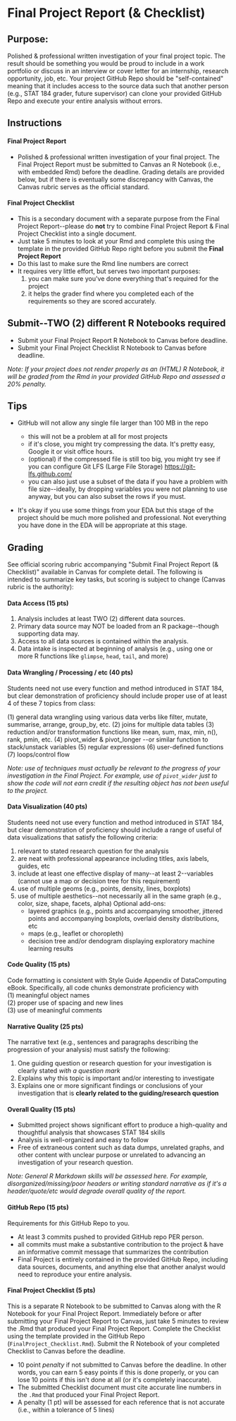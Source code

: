 # Final Project Report (& Checklist)


## Purpose: 

Polished & professional written investigation of your final project topic.  The result should be something you would be proud to include in a work portfolio or discuss in an interview or cover letter for an internship, research opportunity, job, etc.  Your project GitHub Repo should be "self-contained" meaning that it includes access to the source data such that another person (e.g., STAT 184 grader, future supervisor) can clone your provided GitHub Repo and execute your entire analysis without errors.  


## Instructions 


#### Final Project Report

- Polished & professional written investigation of your final project.  The Final Project Report must be submitted to Canvas an R Notebook (i.e., with embedded Rmd) before the deadline.  Grading details are provided below, but if there is eventually some discrepancy with Canvas, the Canvas rubric serves as the official standard.


#### Final Project Checklist

- This is a secondary document with a separate purpose from the Final Project Report--please do **not** try to combine Final Project Report & Final Project Checklist into a single document.  
- Just take 5 minutes to look at your Rmd and complete this using the template in the provided GitHub Repo right before you submit the **Final Project Report**
- Do this last to make sure the Rmd line numbers are correct
- It requires very little effort, but serves two important purposes: 
    1. you can make sure you've done everything that's required for the project  
    2. it helps the grader find where you completed each of the requirements so they are scored accurately.  



## Submit--TWO (2) different R Notebooks required

- Submit your Final Project Report R Notebook to Canvas before deadline.  
- Submit your Final Project Checklist R Notebook to Canvas before deadline.  

*Note: If your project does not render properly as an (HTML) R Notebook, it will be graded from the Rmd in your provided GitHub Repo and assessed a 20% penalty.*



## Tips

- GitHub will not allow any single file larger than 100 MB in the repo
    - this will not be a problem at all for most projects
    - if it's close, you might try compressing the data.  It's pretty easy, Google it or visit office hours.
    - (optional) if the compressed file is still too big, you might try see if you can configure Git LFS (Large File Storage) <https://git-lfs.github.com/>
    - you can also just use a subset of the data if you have a problem with file size--ideally, by dropping variables you were not planning to use anyway, but you can also subset the rows if you must.

- It's okay if you use some things from your EDA but this stage of the project should be much more polished and professional. Not everything you have done in the EDA will be appropriate at this stage.  





## Grading

See official scoring rubric accompanying "Submit Final Project Report (& Checklist)" available in Canvas for complete detail.  The following is intended to summarize key tasks, but scoring is subject to change (Canvas rubric is the authority): 


#### Data Access (15 pts)

1. Analysis includes at least TWO (2) different data sources. 
2. Primary data source may NOT be loaded from an R package--though supporting data may. 
3. Access to all data sources is contained within the analysis. 
4. Data intake is inspected at beginning of analysis (e.g., using one or more R functions like `glimpse`, `head`, `tail`, and more)


#### Data Wrangling / Processing / etc (40 pts)

Students need not use every function and method introduced in STAT 184, but clear demonstration of proficiency should include proper use of at least 4 of these 7 topics from class:

(1) general data wrangling using various data verbs like filter, mutate, summarise, arrange, group_by, etc.
(2) joins for multiple data tables
(3) reduction and/or transformation functions like mean, sum, max, min, n(), rank, pmin, etc.
(4) pivot_wider & pivot_longer --or similar function to stack/unstack variables
(5) regular expressions
(6) user-defined functions
(7) loops/control flow


*Note: use of techniques must actually be relevant to the progress of your investigation in the Final Project.  For example, use of `pivot_wider` just to show the code will not earn credit if the resulting object has not been useful to the project.*

#### Data Visualization (40 pts)

Students need not use every function and method introduced in STAT 184, but clear demonstration of proficiency should include a range of useful of data visualizations that satisfy the following criteria:  

1. relevant to stated research question for the analysis
2. are neat with professional appearance including titles, axis labels, guides, etc 
3. include at least one effective display of many--at least 2--variables (cannot use a map or decision tree for this requirement)
4. use of multiple geoms (e.g., points, density, lines, boxplots) 
5. use of multiple aesthetics--not necessarily all in the same graph (e.g., color, size, shape, facets, alpha)
Optional add-ons:
    - layered graphics (e.g., points and accompanying smoother, jittered points and accompanying boxplots, overlaid density distributions, etc 
    - maps (e.g., leaflet or choropleth)
    - decision tree and/or dendogram displaying exploratory machine learning results


#### Code Quality (15 pts)

Code formatting is consistent with Style Guide Appendix of DataComputing eBook.  Specifically, all code chunks demonstrate proficiency with  
(1) meaningful object names  
(2) proper use of spacing and new lines  
(3) use of meaningful comments  

#### Narrative Quality (25 pts)

The narrative text (e.g., sentences and paragraphs describing the progression of your analysis) must satisfy the following: 

1. One guiding question or research question for your investigation is clearly stated *with a question mark*
2. Explains why this topic is important and/or interesting to investigate
3. Explains one or more significant findings or conclusions of your investigation that is **clearly related to the guiding/research question**


#### Overall Quality (15 pts)

- Submitted project shows significant effort to produce a high-quality and thoughtful analysis that showcases STAT 184 skills
- Analysis is well-organized and easy to follow 
- Free of extraneous content such as data dumps, unrelated graphs, and other content with unclear purpose or unrelated to advancing an investigation of your research question.


*Note: General R Markdown skills will be assessed here.  For example, disorganized/missing/poor headers or writing standard narrative as if it's a header/quote/etc would degrade overall quality of the report.*


#### GitHub Repo (15 pts)

Requirements for *this* GitHub Repo to you.

- At least 3 commits pushed to provided GitHub repo PER person. 
- all commits must make a substantive contribution to the project & have an informative commit message that summarizes the contribution 
- Final Project is entirely contained in the provided GitHub Repo, including data sources, documents, and anything else that another analyst would need to reproduce your entire analysis.


#### Final Project Checklist (5 pts)

This is a separate R Notebook to be submitted to Canvas along with the R Notebook for your Final Project Report.  Immediately before or after submitting your Final Project Report to Canvas, just take 5 minutes to review the .Rmd that produced your Final Project Report.  Complete the Checklist using the template provided in the GitHub Repo (`FinalProject_Checklist.Rmd`).  Submit the R Notebook of your completed Checklist to Canvas before the deadline.

- 10 point *penalty* if not submitted to Canvas before the deadline. In other words, you can earn 5 easy points if this is done properly, or you can lose 10 points if this isn't done at all (or it's completely inaccurate).
- The submitted Checklist document must cite accurate line numbers in the `.Rmd` that produced your Final Project Report. 
- A penalty (1 pt) will be assessed for each reference that is not accurate (i.e., within a tolerance of 5 lines)


